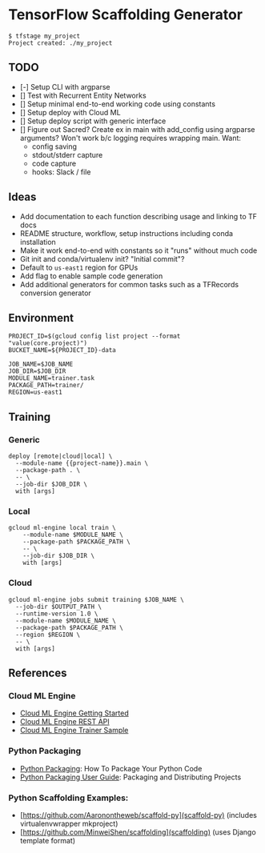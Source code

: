 # TensorFlow Scaffolding Generator

```
$ tfstage my_project
Project created: ./my_project
```

## TODO

- [-] Setup CLI with argparse
- [] Test with Recurrent Entity Networks
- [] Setup minimal end-to-end working code using constants
- [] Setup deploy with Cloud ML
- [] Setup deploy script with generic interface
- [] Figure out Sacred?
    Create ex in main with add_config using argparse arguments?
    Won't work b/c logging requires wrapping main.
    Want:
    - config saving
    - stdout/stderr capture
    - code capture
    - hooks: Slack / file

## Ideas

- Add documentation to each function describing usage and linking to TF docs
- README structure, workflow, setup instructions including conda installation
- Make it work end-to-end with constants so it "runs" without much code
- Git init and conda/virtualenv init? "Initial commit"?
- Default to `us-east1` region for GPUs
- Add flag to enable sample code generation
- Add additional generators for common tasks such as a TFRecords conversion generator

## Environment

```
PROJECT_ID=$(gcloud config list project --format "value(core.project)")
BUCKET_NAME=${PROJECT_ID}-data

JOB_NAME=$JOB_NAME
JOB_DIR=$JOB_DIR
MODULE_NAME=trainer.task
PACKAGE_PATH=trainer/
REGION=us-east1
```

## Training

### Generic

```
deploy [remote|cloud|local] \
  --module-name {{project-name}}.main \
  --package-path . \
  -- \
  --job-dir $JOB_DIR \
  with [args]
```

### Local

```
gcloud ml-engine local train \
    --module-name $MODULE_NAME \
    --package-path $PACKAGE_PATH \
    -- \
    --job-dir $JOB_DIR \
    with [args]
```

### Cloud

```
gcloud ml-engine jobs submit training $JOB_NAME \
  --job-dir $OUTPUT_PATH \
  --runtime-version 1.0 \
  --module-name $MODULE_NAME \
  --package-path $PACKAGE_PATH \
  --region $REGION \
  -- \
  with [args]
```

## References

### Cloud ML Engine

- [Cloud ML Engine Getting Started](https://cloud.google.com/ml-engine/docs/how-tos/getting-started-training-prediction)
- [Cloud ML Engine REST API](https://cloud.google.com/ml-engine/reference/rest/)
- [Cloud ML Engine Trainer Sample](https://github.com/GoogleCloudPlatform/cloudml-samples/tree/master/census/estimator/trainer)

### Python Packaging

- [Python Packaging](http://python-packaging.readthedocs.io/en/latest/index.html): How To Package Your Python Code
- [Python Packaging User Guide](https://packaging.python.org/distributing/): Packaging and Distributing Projects

### Python Scaffolding Examples:

- [https://github.com/Aaronontheweb/scaffold-py](scaffold-py) (includes virtualenvwrapper mkproject)
- [https://github.com/MinweiShen/scaffolding](scaffolding) (uses Django template format)
